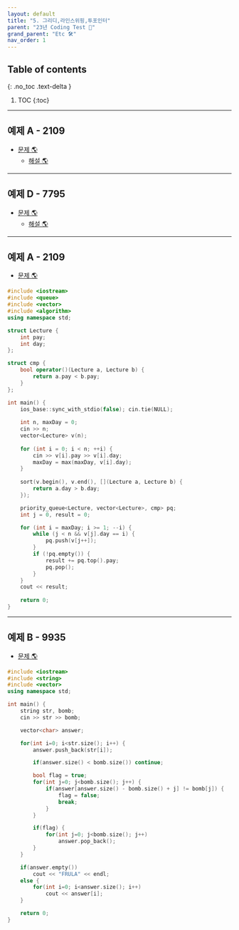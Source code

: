 ```yaml
---
layout: default
title: "5. 그리디,라인스위핑,투포인터"
parent: "23년 Coding Test 😤"
grand_parent: "Etc 🛠"
nav_order: 1
---
```


## Table of contents
{: .no_toc .text-delta }

1. TOC
{:toc}

---

## 예제 A - 2109

* [문제 🌎](https://www.acmicpc.net/problem/2109)
    * [해설 🌎](https://www.acmicpc.net/source/share/6e588586acd84253831fe9ff32b382ae)

---

## 예제 D - 7795

* [문제 🌎](https://www.acmicpc.net/problem/9935)
    * [해설 🌎](https://www.acmicpc.net/source/share/74b637e8c3cb4f73a4e2fe16c567436e)

---

## 예제 A - 2109

* [문제 🌎](https://www.acmicpc.net/problem/2109)

```cpp
#include <iostream>
#include <queue>
#include <vector>
#include <algorithm>
using namespace std;

struct Lecture {
    int pay;
    int day;
};

struct cmp {
    bool operator()(Lecture a, Lecture b) {
        return a.pay < b.pay;
    }
};

int main() {
    ios_base::sync_with_stdio(false); cin.tie(NULL);
    
    int n, maxDay = 0;
    cin >> n;
    vector<Lecture> v(n);
    
    for (int i = 0; i < n; ++i) {
        cin >> v[i].pay >> v[i].day;
        maxDay = max(maxDay, v[i].day);
    }
    
    sort(v.begin(), v.end(), [](Lecture a, Lecture b) {
        return a.day > b.day;
    });

    priority_queue<Lecture, vector<Lecture>, cmp> pq;
    int j = 0, result = 0;

    for (int i = maxDay; i >= 1; --i) {
        while (j < n && v[j].day == i) {
            pq.push(v[j++]);
        }
        if (!pq.empty()) {
            result += pq.top().pay;
            pq.pop();
        }
    }
    cout << result;
    
    return 0;
}
```


---

## 예제 B - 9935

* [문제 🌎](https://www.acmicpc.net/problem/9935)

```cpp
#include <iostream>
#include <string>
#include <vector>
using namespace std;

int main() {
    string str, bomb;
    cin >> str >> bomb;

    vector<char> answer;

    for(int i=0; i<str.size(); i++) {
        answer.push_back(str[i]);

        if(answer.size() < bomb.size()) continue;

        bool flag = true;
        for(int j=0; j<bomb.size(); j++) {
            if(answer[answer.size() - bomb.size() + j] != bomb[j]) {
                flag = false;
                break;
            }
        }

        if(flag) {
            for(int j=0; j<bomb.size(); j++)
                answer.pop_back();
        }
    }

    if(answer.empty())
        cout << "FRULA" << endl;
    else {
        for(int i=0; i<answer.size(); i++)
            cout << answer[i];
    }

    return 0;
}
```